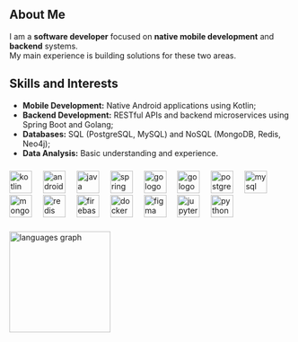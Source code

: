 <h2>About Me</h2>
  
<p> I am a <strong>software developer</strong> focused on <strong>native mobile development</strong> and <strong>backend</strong> systems.<br>
  My main experience is building solutions for these two areas. </p>

<h2>Skills and Interests</h2>

<ul>
  <li><strong>Mobile Development:</strong> Native Android applications using Kotlin;</li>
  <li><strong>Backend Development:</strong> RESTful APIs and backend microservices using Spring Boot and Golang;</li>
  <li><strong>Databases:</strong> SQL (PostgreSQL, MySQL) and NoSQL (MongoDB, Redis, Neo4j);</li>
  <li><strong>Data Analysis:</strong> Basic understanding and experience.</li>
</ul>

###

<div align="left">
  <img src="https://cdn.jsdelivr.net/gh/devicons/devicon/icons/kotlin/kotlin-original.svg" height="40" alt="kotlin logo"  />
  <img width="12" />
  <img src="https://cdn.freelogovectors.net/wp-content/uploads/2023/09/android_logo_2023-freelogovectors.net_.png" height="40" alt="android logo" />
  <img width="12" />
  <img src="https://cdn.jsdelivr.net/gh/devicons/devicon/icons/java/java-original.svg" height="40" alt="java logo"  />
  <img width="12" />
  <img src="https://cdn.jsdelivr.net/gh/devicons/devicon/icons/spring/spring-original.svg" height="40" alt="spring logo" />
  <img width="12" />
  <img src="https://cdn.jsdelivr.net/gh/devicons/devicon/icons/go/go-original.svg" height="40" alt="go logo" />
  <img width="12" />
  <img src="https://external-content.duckduckgo.com/iu/?u=https%3A%2F%2Fwww.pngarts.com%2Ffiles%2F6%2FPHP-Elephant-Logo-PNG-Photo.png&f=1&nofb=1&ipt=75bef41f2a2f8c8933b8e1db1c81463f893a330159a40e3eee86908d6acd6af7.svg" height="40" alt="go logo" />
  <img width="12" />
  <img src="https://cdn.jsdelivr.net/gh/devicons/devicon/icons/postgresql/postgresql-original.svg" height="40" alt="postgresql logo" />
  <img width="12" />
  <img src="https://cdn.jsdelivr.net/gh/devicons/devicon/icons/mysql/mysql-original.svg" height="40" alt="mysql logo" />
  <img width="12" />
  <img src="https://cdn.jsdelivr.net/gh/devicons/devicon/icons/mongodb/mongodb-original.svg" height="40" alt="mongodb logo" />
  <img width="12" />
  <img src="https://cdn.jsdelivr.net/gh/devicons/devicon/icons/redis/redis-original.svg" height="40" alt="redis logo" />
  <img width="12" />
  <img src="https://cdn.jsdelivr.net/gh/devicons/devicon/icons/firebase/firebase-plain.svg" height="40" alt="firebase logo"  />
  <img width="12" />
  <img src="https://cdn.jsdelivr.net/gh/devicons/devicon/icons/docker/docker-original.svg" height="40" alt="docker logo"  />
  <img width="12" />
  <img src="https://cdn.jsdelivr.net/gh/devicons/devicon/icons/figma/figma-original.svg" height="40" alt="figma logo" />
  <img width="12" />
  <img src="https://cdn.jsdelivr.net/gh/devicons/devicon/icons/jupyter/jupyter-original.svg" height="40" alt="jupyter logo" />
  <img width="12" />
  <img src="https://cdn.jsdelivr.net/gh/devicons/devicon/icons/python/python-original.svg" height="40" alt="python logo"  />
</div>

###

<img src="https://github-readme-stats.vercel.app/api/top-langs?username=raphaCosil&locale=en&hide_title=false&layout=compact&card_width=320&langs_count=5&theme=dracula&hide_border=false&order=2" height="180" alt="languages graph"  />
</div>

